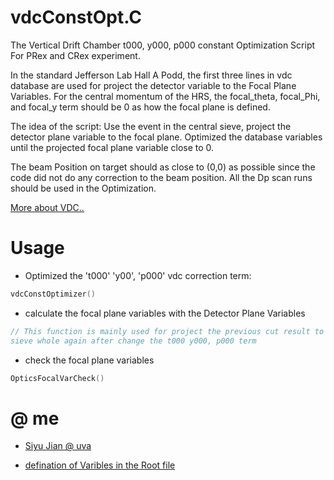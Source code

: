 # vdcConstOpt.C
The Vertical Drift Chamber t000, y000, p000 constant Optimization Script For PRex and CRex experiment. 

In the standard Jefferson Lab Hall A Podd, the first three lines in vdc database are used for project the detector 
variable to the Focal Plane Variables. For the central momentum of the HRS, the focal_theta, focal_Phi, and focal_y 
term should be 0 as how the focal plane is defined. 

The idea of the script: Use the event in the central sieve, project the detector plane variable to the focal plane. 
Optimized the database variables until the projected focal plane variable close to 0. 

The beam Position on target should as close to (0,0) as possible since the code did not do any correction to the 
beam position. All the Dp scan runs should be used in the Optimization. 

[More about VDC..](https://hallaweb.jlab.org/publications/Technotes/files/2002/02-012.pdf)


# Usage
- Optimized the 't000' 'y00', 'p000' vdc correction term:

```c++
vdcConstOptimizer()
```

- calculate the focal plane variables with the Detector Plane Variables
```c++
// This function is mainly used for project the previous cut result to the focal plane variable to avoid cut \
sieve whole again after change the t000 y000, p000 term


```

- check the focal plane variables 
```c++
OpticsFocalVarCheck()
```

# @ me
- [Siyu Jian @ uva](mailto:sj9va@virginia.edu)

- [defination of Varibles in the Root file]()
